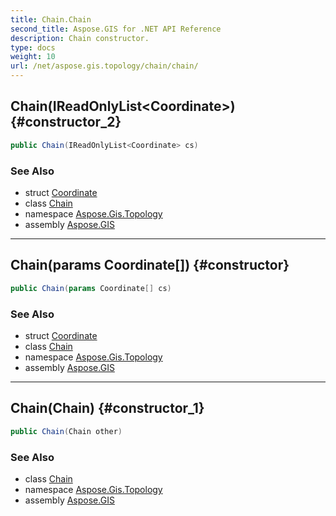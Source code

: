 ```yaml
---
title: Chain.Chain
second_title: Aspose.GIS for .NET API Reference
description: Chain constructor. 
type: docs
weight: 10
url: /net/aspose.gis.topology/chain/chain/
---
```

## Chain(IReadOnlyList&lt;Coordinate&gt;) {#constructor_2}

```csharp
public Chain(IReadOnlyList<Coordinate> cs)
```

### See Also

* struct [Coordinate](../../../aspose.gis.common/coordinate/)
* class [Chain](../)
* namespace [Aspose.Gis.Topology](../../chain/)
* assembly [Aspose.GIS](../../../)

---

## Chain(params Coordinate[]) {#constructor}

```csharp
public Chain(params Coordinate[] cs)
```

### See Also

* struct [Coordinate](../../../aspose.gis.common/coordinate/)
* class [Chain](../)
* namespace [Aspose.Gis.Topology](../../chain/)
* assembly [Aspose.GIS](../../../)

---

## Chain(Chain) {#constructor_1}

```csharp
public Chain(Chain other)
```

### See Also

* class [Chain](../)
* namespace [Aspose.Gis.Topology](../../chain/)
* assembly [Aspose.GIS](../../../)


